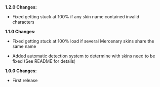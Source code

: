 **1.2.0 Changes:**

* Fixed getting stuck at 100% if any skin name contained invalid characters

**1.1.0 Changes:**

* Fixed getting stuck at 100% load if several Mercenary skins share the same name

* Added automatic detection system to determine with skins need to be fixed (See README for details)

**1.0.0 Changes:**

* First release